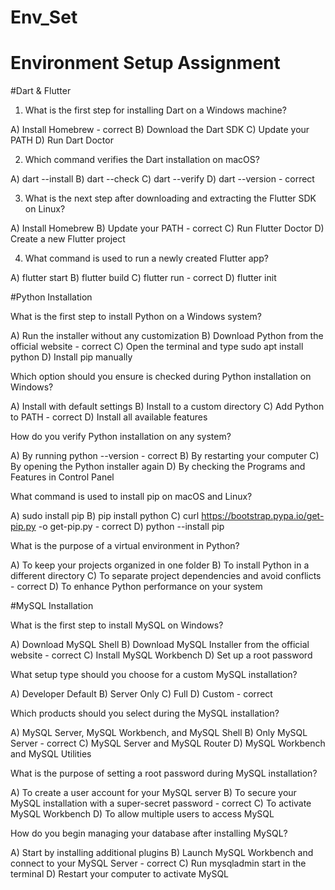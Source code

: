 # Env_Set

# Environment Setup Assignment

#Dart & Flutter

1. What is the first step for installing Dart on a Windows machine?

A) Install Homebrew - correct
B) Download the Dart SDK
C) Update your PATH
D) Run Dart Doctor


2. Which command verifies the Dart installation on macOS?

A) dart --install
B) dart --check
C) dart --verify
D) dart --version - correct


3. What is the next step after downloading and extracting the Flutter SDK on Linux?

A) Install Homebrew
B) Update your PATH - correct
C) Run Flutter Doctor
D) Create a new Flutter project


4. What command is used to run a newly created Flutter app?

A) flutter start
B) flutter build
C) flutter run - correct
D) flutter init


#Python Installation

What is the first step to install Python on a Windows system?

A) Run the installer without any customization
B) Download Python from the official website - correct
C) Open the terminal and type sudo apt install python
D) Install pip manually

Which option should you ensure is checked during Python installation on Windows?

A) Install with default settings
B) Install to a custom directory
C) Add Python to PATH - correct
D) Install all available features

How do you verify Python installation on any system?

A) By running python --version - correct
B) By restarting your computer
C) By opening the Python installer again
D) By checking the Programs and Features in Control Panel

What command is used to install pip on macOS and Linux?

A) sudo install pip
B) pip install python
C) curl https://bootstrap.pypa.io/get-pip.py -o get-pip.py - correct
D) python --install pip

What is the purpose of a virtual environment in Python?

A) To keep your projects organized in one folder
B) To install Python in a different directory
C) To separate project dependencies and avoid conflicts - correct
D) To enhance Python performance on your system

#MySQL Installation

What is the first step to install MySQL on Windows?

A) Download MySQL Shell
B) Download MySQL Installer from the official website - correct
C) Install MySQL Workbench
D) Set up a root password

What setup type should you choose for a custom MySQL installation?

A) Developer Default
B) Server Only
C) Full
D) Custom - correct

Which products should you select during the MySQL installation?

A) MySQL Server, MySQL Workbench, and MySQL Shell
B) Only MySQL Server - correct
C) MySQL Server and MySQL Router
D) MySQL Workbench and MySQL Utilities

What is the purpose of setting a root password during MySQL installation?

A) To create a user account for your MySQL server
B) To secure your MySQL installation with a super-secret password - correct 
C) To activate MySQL Workbench
D) To allow multiple users to access MySQL

How do you begin managing your database after installing MySQL?

A) Start by installing additional plugins
B) Launch MySQL Workbench and connect to your MySQL Server - correct
C) Run mysqladmin start in the terminal
D) Restart your computer to activate MySQL
